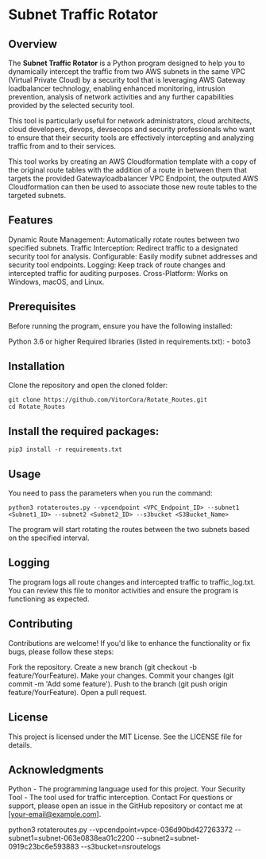 # Subnet Traffic Rotator

## Overview

The **Subnet Traffic Rotator** is a Python program designed to help you to dynamically intercept the traffic from two AWS subnets in the same VPC (Virtual Private Cloud) by a security tool that is leveraging AWS Gateway loadbalancer technology, enabling enhanced monitoring, intrusion prevention, analysis of network activities and any further capabilities provided by the selected security tool.

This tool is particularly useful for network administrators, cloud architects, cloud developers, devops, devsecops and security professionals who want to ensure that their security tools are effectively intercepting and analyzing traffic from and to their services.

This tool works by creating an AWS Cloudformation template with a copy of the original route tables with the addition of a route in between them that targets the provided Gatewayloadbalancer VPC Endpoint, the outputed AWS Cloudformation can then be used to associate those new route tables to the targeted subnets.

## Features

Dynamic Route Management: Automatically rotate routes between two specified subnets.
Traffic Interception: Redirect traffic to a designated security tool for analysis.
Configurable: Easily modify subnet addresses and security tool endpoints.
Logging: Keep track of route changes and intercepted traffic for auditing purposes.
Cross-Platform: Works on Windows, macOS, and Linux.

## Prerequisites

Before running the program, ensure you have the following installed:

Python 3.6 or higher
Required libraries (listed in requirements.txt):
    - boto3

## Installation

Clone the repository and open the cloned folder:
```
git clone https://github.com/VitorCora/Rotate_Routes.git
cd Rotate_Routes
```

## Install the required packages:

```
pip3 install -r requirements.txt
```

## Usage

You need to pass the parameters when you run the command:

```
python3 rotateroutes.py --vpcendpoint <VPC_Endpoint_ID> --subnet1 <Subnet1_ID> --subnet2 <Subnet2_ID> --s3bucket <S3Bucket_Name>
```

The program will start rotating the routes between the two subnets based on the specified interval.

## Logging
The program logs all route changes and intercepted traffic to traffic_log.txt. You can review this file to monitor activities and ensure the program is functioning as expected.

## Contributing
Contributions are welcome! If you'd like to enhance the functionality or fix bugs, please follow these steps:

Fork the repository.
Create a new branch (git checkout -b feature/YourFeature).
Make your changes.
Commit your changes (git commit -m 'Add some feature').
Push to the branch (git push origin feature/YourFeature).
Open a pull request.

## License

This project is licensed under the MIT License. See the LICENSE file for details.

## Acknowledgments
Python - The programming language used for this project.
Your Security Tool - The tool used for traffic interception.
Contact
For questions or support, please open an issue in the GitHub repository or contact me at [your-email@example.com].


python3 rotateroutes.py --vpcendpoint=vpce-036d90bd427263372 --subnet1=subnet-063e0838ea01c2200 --subnet2=subnet-0919c23bc6e593883 --s3bucket=nsroutelogs
